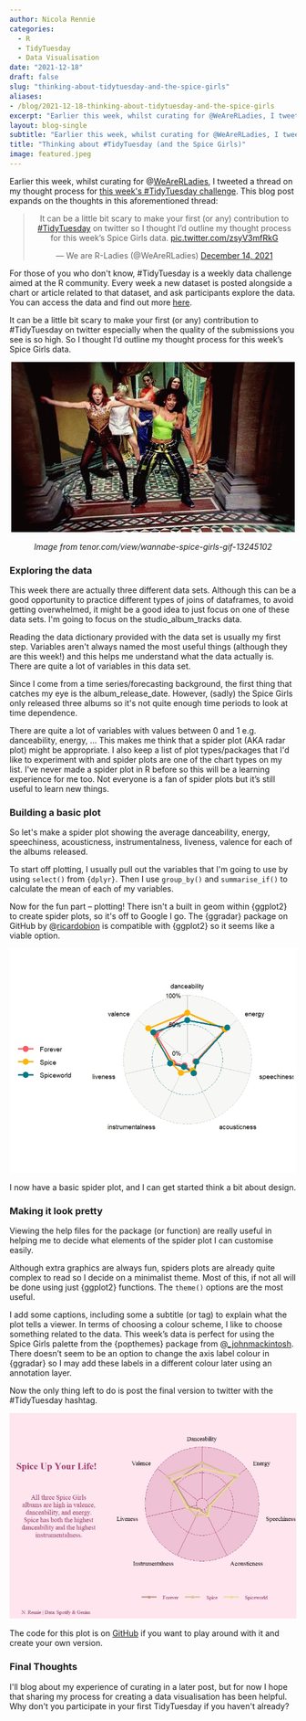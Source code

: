 ```yaml
---
author: Nicola Rennie
categories:
  - R
  - TidyTuesday
  - Data Visualisation
date: "2021-12-18"
draft: false
slug: "thinking-about-tidytuesday-and-the-spice-girls"
aliases:
- /blog/2021-12-18-thinking-about-tidytuesday-and-the-spice-girls
excerpt: "Earlier this week, whilst curating for @WeAreRLadies, I tweeted a thread on my thought process for this week's #TidyTuesday challenge. This blog post expands on the thoughts in that thread."
layout: blog-single
subtitle: "Earlier this week, whilst curating for @WeAreRLadies, I tweeted a thread on my thought process for this week's #TidyTuesday challenge. This blog post expands on the thoughts in that thread."
title: "Thinking about #TidyTuesday (and the Spice Girls)"
image: featured.jpeg
---
```


Earlier this week, whilst curating for @[WeAreRLadies](https://twitter.com/WeAreRLadies), I tweeted a thread on my thought process for [this week's #TidyTuesday challenge](https://github.com/rfordatascience/tidytuesday/blob/master/data/2021/2021-12-14/readme.md). This blog post expands on the thoughts in this aforementioned thread:

<blockquote class="twitter-tweet" align="center"><p lang="en" dir="ltr">It can be a little bit scary to make your first (or any) contribution to <a href="https://twitter.com/hashtag/TidyTuesday?src=hash&amp;ref_src=twsrc%5Etfw">#TidyTuesday</a> on twitter so I thought I’d outline my thought process for this week’s Spice Girls data. <a href="https://t.co/zsyV3mfRkG">pic.twitter.com/zsyV3mfRkG</a></p>&mdash; We are R-Ladies (@WeAreRLadies) <a href="https://twitter.com/WeAreRLadies/status/1470792871242522631?ref_src=twsrc%5Etfw">December 14, 2021</a></blockquote> <script async src="https://platform.twitter.com/widgets.js" charset="utf-8"></script>

For those of you who don't know, #TidyTuesday is a weekly data challenge aimed at the R community. Every week a new dataset is posted alongside a chart or article related to that dataset, and ask participants explore the data. You can access the data and find out more [here](https://github.com/rfordatascience/tidytuesday/blob/master/README.md).

It can be a little bit scary to make your first (or any) contribution to #TidyTuesday on twitter especially when the quality of the submissions you see is so high. So I thought I’d outline my thought process for this week’s Spice Girls data. 

<p align="center">
<img src="/blog/2021-12-18-thinking-about-tidytuesday-and-the-spice-girls/spice.gif?raw=true">
</p>

<p align = "center" style="font-style: italic;">
Image from tenor.com/view/wannabe-spice-girls-gif-13245102
</p>

### Exploring the data

This week there are actually three different data sets. Although this can be a good opportunity to practice different types of joins of dataframes, to avoid getting overwhelmed, it might be a good idea to just focus on one of these data sets. I'm going to focus on the studio_album_tracks data. 

Reading the data dictionary provided with the data set is usually my first step. Variables aren't always named the most useful things (although they are this week!) and this helps me understand what the data actually is. There are quite a lot of variables in this data set. 

Since I come from a time series/forecasting background, the first thing that catches my eye is the album_release_date. However, (sadly) the Spice Girls only released three albums so it's not quite enough time periods to look at time dependence.

There are quite a lot of variables with values between 0 and 1 e.g. danceability, energy, ... This makes me think that a spider plot (AKA radar plot) might be appropriate. I also keep a list of plot types/packages that I'd like to experiment with and spider plots are one of the chart types on my list. I've never made a spider plot in R before so this will be a learning experience for me too. Not everyone is a fan of spider plots but it’s still useful to learn new things.

### Building a basic plot

So let's make a spider plot showing the average danceability, energy, speechiness, acousticness, instrumentalness, liveness, valence for each of the albums released. 

To start off plotting, I usually pull out the variables that I'm going to use by using `select()` from `{dplyr}`. Then I use `group_by()` and `summarise_if()` to calculate the mean of each of my variables.

Now for the fun part – plotting! There isn't a built in geom within {ggplot2} to create spider plots, so it's off to Google I go. The {ggradar} package on GitHub by @[ricardobion](https://twitter.com/ricardobion) is compatible with {ggplot2} so it seems like a viable option. 

![](/blog/2021-12-18-thinking-about-tidytuesday-and-the-spice-girls/basic_plot.jpeg) 

I now have a basic spider plot, and I can get started think a bit about design.

### Making it look pretty

Viewing the help files for the package (or function) are really useful in helping me to decide what elements of the spider plot I can customise easily. 

Although extra graphics are always fun, spiders plots are already quite complex to read so I decide on a minimalist theme. Most of this, if not all will be done using just {ggplot2} functions. The `theme()` options are the most useful.

I add some captions, including some a subtitle (or tag) to explain what the plot tells a viewer. In terms of choosing a colour scheme, I like to choose something related to the data. This week’s data is perfect for using the Spice Girls palette from the {popthemes} package from @[_johnmackintosh](https://twitter.com/_johnmackintosh). There doesn’t seem to be an option to change the axis label colour in {ggradar} so I may add these labels in a different colour later using an annotation layer.

Now the only thing left to do is post the final version to twitter with the #TidyTuesday hashtag. 

![](/blog/2021-12-18-thinking-about-tidytuesday-and-the-spice-girls/featured.jpeg)

The code for this plot is on [GitHub](https://github.com/nrennie/tidytuesday/tree/main/2021/14-12-2021) if you want to play around with it and create your own version. 

### Final Thoughts

I'll blog about my experience of curating in a later post, but for now I hope that sharing my process for creating a data visualisation has been helpful. Why don't you participate in your first TidyTuesday if you haven't already?
